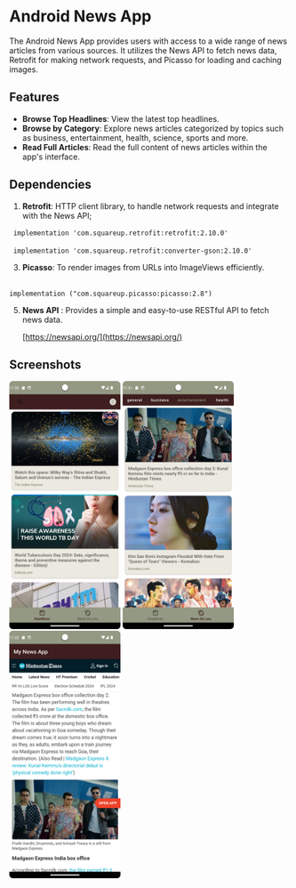 # Android News App

The Android News App provides users with access to a wide range of news articles from various sources. It utilizes the News API to fetch news data, Retrofit for making network requests, and Picasso for loading and caching images.

## Features

- **Browse Top Headlines**: View the latest top headlines.
- **Browse by Category**: Explore news articles categorized by topics such as business, entertainment, health, science, sports and more.
- **Read Full Articles**: Read the full content of news articles within the app's interface.

## Dependencies
1. **Retrofit**: HTTP client library, to handle network requests and integrate with the News API;
```
 implementation 'com.squareup.retrofit:retrofit:2.10.0'

 implementation 'com.squareup.retrofit:converter-gson:2.10.0'
```
3. **Picasso**: To render images from URLs into ImageViews efficiently.
```

implementation ("com.squareup.picasso:picasso:2.8")

```

5. **News API** : Provides a simple and easy-to-use RESTful API to fetch news data.

   [https://newsapi.org/](https://newsapi.org/)

## Screenshots
<img src="app/src/main/res/drawable/screenshot01.png" width="200" /> <img src="app/src/main/res/drawable/screenshot02.png" width="200" /> <img src="app/src/main/res/drawable/screenshot03.png" width="200" /> 
